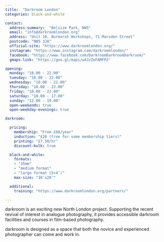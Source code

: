 ```yaml
---
title:  "Darkroom London"
categories: black-and-white

contact:
  address-summary:  "Belsize Park, NW5"
  email: "info@darkroomlondon.org"
  address: "Unit 10, Burmarsh Workshops, 71 Marsden Street"
  postcode: "NW5 3JA"
  official-site: "https://www.darkroomlondon.org/"
  instagram: "https://www.instagram.com/darkroomlondon/"
  facebook: "https://www.facebook.com/DarkroomDarkroomDarkroom/"
  gmaps-link: "https://goo.gl/maps/w4JzZeFAMFP2"

opening:
  monday: "10.00 - 22.00"
  tuesday: "10.00 - 22.00"
  wednesday: "10.00 - 22.00"
  thursday: "10.00 - 22.00"
  friday: "10.00 - 22.00"
  saturday: "10.00 - 17.00"
  sunday: "12.00 - 19.00"
  open-weekends: true
  open-weekday-evenings: true

darkroom:

  pricing:
    membership: "From £60/year"
    induction: "£20 (free for some membership tiers)"
    printing: "£7.50/hr"
    discount-bulk: true

  black-and-white:
    formats:
    - "35mm"
    - "medium format"
    - "large format (5×4″)"
    max-size: "16″x20″"

  additional:
    training: "https://www.darkroomlondon.org/partners/"

---
```


darkroom is an exciting new North London project. Supporting the recent revival of interest in analogue photography, it provides accessible darkroom facilities and courses in film-based photography.

darkroom is designed as a space that both the novice and experienced photographer can come and work in.
